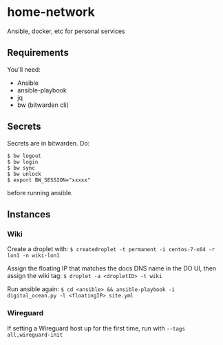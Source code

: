 # home-network

Ansible, docker, etc for personal services

## Requirements

You'll need:
* Ansible
* ansible-playbook
* jq
* bw (bitwarden cli)

## Secrets

Secrets are in bitwarden. Do:
```
$ bw logout
$ bw login
$ bw sync
$ bw unlock
$ export BW_SESSION="xxxxx"
```
before running ansible.

## Instances

### Wiki

Create a droplet with:
`$ createdroplet -t permanent -i centos-7-x64 -r lon1 -n wiki-lon1`

Assign the floating IP that matches the docs DNS name in the DO UI, then assign the wiki tag:
`$ droplet -a <dropletID> -t wiki`

Run ansible again:
`$ cd <ansible> && ansible-playbook -i digital_ocean.py -l <floatingIP> site.yml`

### Wireguard

If setting a Wireguard host up for the first time, run with `--tags all,wireguard-init`
